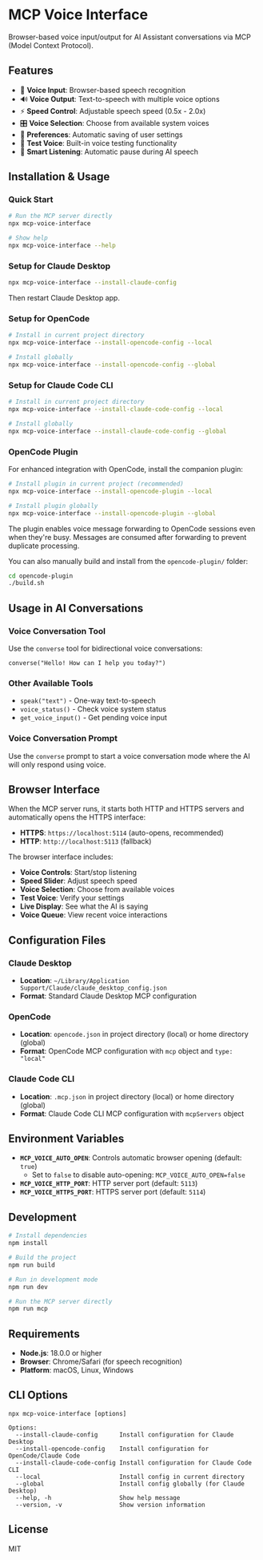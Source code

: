 # MCP Voice Interface

Browser-based voice input/output for AI Assistant conversations via MCP (Model Context Protocol).

## Features

- 🎤 **Voice Input**: Browser-based speech recognition
- 🔊 **Voice Output**: Text-to-speech with multiple voice options  
- ⚡ **Speed Control**: Adjustable speech speed (0.5x - 2.0x)
- 🎛️ **Voice Selection**: Choose from available system voices
- 💾 **Preferences**: Automatic saving of user settings
- 🧪 **Test Voice**: Built-in voice testing functionality
- 🔄 **Smart Listening**: Automatic pause during AI speech

## Installation & Usage

### Quick Start

```bash
# Run the MCP server directly
npx mcp-voice-interface

# Show help
npx mcp-voice-interface --help
```

### Setup for Claude Desktop

```bash
npx mcp-voice-interface --install-claude-config
```

Then restart Claude Desktop app.

### Setup for OpenCode

```bash
# Install in current project directory
npx mcp-voice-interface --install-opencode-config --local

# Install globally 
npx mcp-voice-interface --install-opencode-config --global
```

### Setup for Claude Code CLI

```bash
# Install in current project directory
npx mcp-voice-interface --install-claude-code-config --local

# Install globally 
npx mcp-voice-interface --install-claude-code-config --global
```

### OpenCode Plugin

For enhanced integration with OpenCode, install the companion plugin:

```bash
# Install plugin in current project (recommended)
npx mcp-voice-interface --install-opencode-plugin --local

# Install plugin globally
npx mcp-voice-interface --install-opencode-plugin --global
```

The plugin enables voice message forwarding to OpenCode sessions even when they're busy. Messages are consumed after forwarding to prevent duplicate processing.

You can also manually build and install from the `opencode-plugin/` folder:
```bash
cd opencode-plugin
./build.sh
```

## Usage in AI Conversations

### Voice Conversation Tool

Use the `converse` tool for bidirectional voice conversations:

```
converse("Hello! How can I help you today?")
```

### Other Available Tools

- `speak("text")` - One-way text-to-speech
- `voice_status()` - Check voice system status  
- `get_voice_input()` - Get pending voice input

### Voice Conversation Prompt

Use the `converse` prompt to start a voice conversation mode where the AI will only respond using voice.

## Browser Interface

When the MCP server runs, it starts both HTTP and HTTPS servers and automatically opens the HTTPS interface:

- **HTTPS**: `https://localhost:5114` (auto-opens, recommended)
- **HTTP**: `http://localhost:5113` (fallback)

The browser interface includes:

- **Voice Controls**: Start/stop listening
- **Speed Slider**: Adjust speech speed  
- **Voice Selection**: Choose from available voices
- **Test Voice**: Verify your settings
- **Live Display**: See what the AI is saying
- **Voice Queue**: View recent voice interactions

## Configuration Files

### Claude Desktop
- **Location**: `~/Library/Application Support/Claude/claude_desktop_config.json`
- **Format**: Standard Claude Desktop MCP configuration

### OpenCode
- **Location**: `opencode.json` in project directory (local) or home directory (global)
- **Format**: OpenCode MCP configuration with `mcp` object and `type: "local"`

### Claude Code CLI
- **Location**: `.mcp.json` in project directory (local) or home directory (global)  
- **Format**: Claude Code CLI MCP configuration with `mcpServers` object

## Environment Variables

- **`MCP_VOICE_AUTO_OPEN`**: Controls automatic browser opening (default: `true`)
  - Set to `false` to disable auto-opening: `MCP_VOICE_AUTO_OPEN=false`
- **`MCP_VOICE_HTTP_PORT`**: HTTP server port (default: `5113`)
- **`MCP_VOICE_HTTPS_PORT`**: HTTPS server port (default: `5114`)

## Development

```bash
# Install dependencies
npm install

# Build the project
npm run build

# Run in development mode
npm run dev

# Run the MCP server directly
npm run mcp
```

## Requirements

- **Node.js**: 18.0.0 or higher
- **Browser**: Chrome/Safari (for speech recognition)
- **Platform**: macOS, Linux, Windows

## CLI Options

```
npx mcp-voice-interface [options]

Options:
  --install-claude-config      Install configuration for Claude Desktop
  --install-opencode-config    Install configuration for OpenCode/Claude Code  
  --install-claude-code-config Install configuration for Claude Code CLI
  --local                      Install config in current directory
  --global                     Install config globally (for Claude Desktop)
  --help, -h                   Show help message
  --version, -v                Show version information
```

## License

MIT